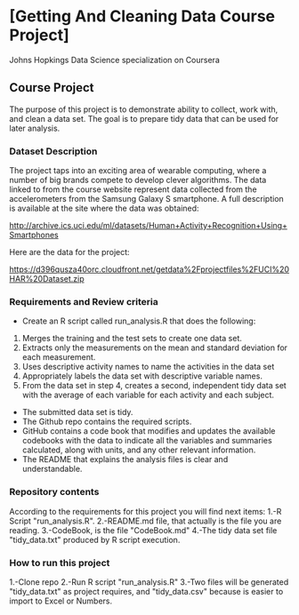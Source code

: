 # [Getting And Cleaning Data Course Project]
Johns Hopkings Data Science specialization on Coursera

## Course Project
The purpose of this project is to demonstrate ability to collect, work with, and clean a data set. The goal is to prepare tidy data that can be used for later analysis. 

### Dataset Description

The project taps into an exciting area of wearable computing, where a number of big brands compete to develop clever algorithms. The data linked to from the course website represent data collected from the accelerometers from the Samsung Galaxy S smartphone. A full description is available at the site where the data was obtained: 

http://archive.ics.uci.edu/ml/datasets/Human+Activity+Recognition+Using+Smartphones 

Here are the data for the project: 

https://d396qusza40orc.cloudfront.net/getdata%2Fprojectfiles%2FUCI%20HAR%20Dataset.zip 

### Requirements and Review criteria
* Create an R script called run_analysis.R that does the following:
1. Merges the training and the test sets to create one data set.
2. Extracts only the measurements on the mean and standard deviation for each measurement. 
3. Uses descriptive activity names to name the activities in the data set
4. Appropriately labels the data set with descriptive variable names. 
5. From the data set in step 4, creates a second, independent tidy data set with the average of each variable for each activity and each subject.

* The submitted data set is tidy.
* The Github repo contains the required scripts.
* GitHub contains a code book that modifies and updates the available codebooks with the data to indicate all the variables and summaries calculated, along with units, and any other relevant information.
* The README that explains the analysis files is clear and understandable.

### Repository contents
According to the requirements for this project you will find next items:
1.-R Script "run_analysis.R".
2.-README.md file, that actually is the file you are reading.
3.-CodeBook, is the file "CodeBook.md"
4.-The tidy data set file "tidy_data.txt" produced by R script execution.

### How to run this project
1.-Clone repo
2.-Run R script "run_analysis.R"
3.-Two files will be generated "tidy_data.txt" as project requires, and "tidy_data.csv" because is easier to import to Excel or Numbers.  


